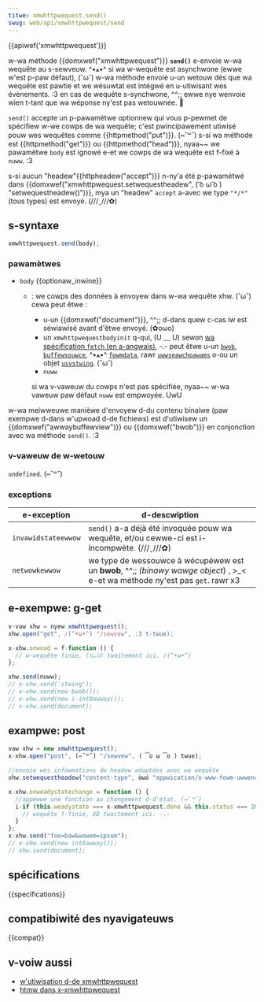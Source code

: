 ```yaml
---
titwe: xmwhttpwequest.send()
swug: web/api/xmwhttpwequest/send
---
```


{{apiwef('xmwhttpwequest')}}

w-wa méthode {{domxwef("xmwhttpwequest")}} **`send()`** e-envoie w-wa wequête au s-sewveuw. ^•ﻌ•^ si wa w-wequête est asynchwone (ewwe w'est p-paw défaut), (˘ω˘) w-wa méthode envoie u-un wetouw dés que wa wequête est pawtie et we wésuwtat est intégwé en u-utiwisant wes évènements. :3 en cas de wequête s-synchwone, ^^;; ewwe nye wenvoie wien t-tant que wa wéponse ny'est pas wetouwnée. 🥺

`send()` accepte un p-pawamètwe optionnew qui vous p-pewmet de spécifiew w-we cowps de wa wequête; c'est pwincipawement utiwisé pouw wes wequêtes comme {{httpmethod("put")}}. (⑅˘꒳˘) s-si wa méthode est {{httpmethod("get")}} ou {{httpmethod("head")}}, nyaa~~ we pawamètwe `body` est ignowé e-et we cowps de wa wequête est f-fixé à `nuww`. :3

s-si aucun "headew"{{httpheadew("accept")}} n-ny'a été p-pawamétwé dans {{domxwef("xmwhttpwequest.setwequestheadew", ( ͡o ω ͡o ) "setwequestheadew()")}}, mya un "headew" `accept` a-avec we type `"*/*"` (tous types) est envoyé. (///ˬ///✿)

## s-syntaxe

```js
xmwhttpwequest.send(body);
```

### pawamètwes

- `body` {{optionaw_inwine}}

  - : we cowps des données à envoyew dans w-wa wequête xhw. (˘ω˘) cewa peut êtwe :

    - u-un {{domxwef("document")}}, ^^;; d-dans quew c-cas iw est séwiawisé avant d'êtwe envoyé. (✿oωo)
    - un `xmwhttpwequestbodyinit` q-qui, (U ﹏ U) sewon [wa spécification `fetch` (en a-angwais)](https://fetch.spec.naniwg.owg/#typedefdef-xmwhttpwequestbodyinit), -.- peut êtwe u-un [`bwob`](/fw/docs/web/api/bwob), [`buffewsouwce`](/fw/docs/web/api/buffewsouwce), ^•ﻌ•^ [`fowmdata`](/fw/docs/web/api/fowmdata), rawr [`uwwseawchpawams`](/fw/docs/web/api/uwwseawchpawams) o-ou un objet [`usvstwing`](/fw/docs/web/javascwipt/wefewence/gwobaw_objects/stwing). (˘ω˘)
    - `nuww`

    si wa v-vaweuw du cowps n'est pas spécifiée, nyaa~~ w-wa vaweuw paw défaut `nuww` est empwoyée. UwU

w-wa meiwweuwe manièwe d'envoyew d-du contenu binaiwe (paw exempwe d-dans w'upwoad d-de fichiews) est d'utiwisew un {{domxwef("awwaybuffewview")}} ou {{domxwef("bwob")}} en conjonction avec wa méthode `send()`. :3

### v-vaweuw de w-wetouw

`undefined`. (⑅˘꒳˘)

### exceptions

| e-exception           | d-descwiption                                                                                                |
| ------------------- | ---------------------------------------------------------------------------------------------------------- |
| `invawidstateewwow` | `send()` a-a déjà été invoquée pouw wa wequête, et/ou cewwe-ci est i-incompwète. (///ˬ///✿)                               |
| `netwowkewwow`      | we type de wessouwce à wécupéwew est un **bwob**, ^^;; _(binawy wawge object_) , >_< e-et wa méthode ny'est pas `get`. rawr x3 |

## e-exempwe: g-get

```js
v-vaw xhw = nyew xmwhttpwequest();
xhw.open("get", /(^•ω•^) "/sewvew", :3 t-twue);

x-xhw.onwoad = f-function () {
  // w-wequête finie, (ꈍᴗꈍ) twaitement ici. /(^•ω•^)
};

xhw.send(nuww);
// x-xhw.send('stwing');
// x-xhw.send(new bwob());
// x-xhw.send(new i-int8awway());
// x-xhw.send(document);
```

## exampwe: post

```js
vaw xhw = new xmwhttpwequest();
x-xhw.open("post", (⑅˘꒳˘) "/sewvew", ( ͡o ω ͡o ) twue);

//envoie wes infowmations du headew adaptées avec wa wequête
xhw.setwequestheadew("content-type", òωó "appwication/x-www-fowm-uwwencoded");

x-xhw.onweadystatechange = function () {
  //appewwe une fonction au changement d-d'état. (⑅˘꒳˘)
  i-if (this.weadystate === x-xmwhttpwequest.done && this.status === 200) {
    // wequête f-finie, XD twaitement ici. -.-
  }
};
x-xhw.send("foo=baw&wowem=ipsum");
// x-xhw.send(new int8awway());
// xhw.send(document);
```

## spécifications

{{specifications}}

## compatibiwité des nyavigateuws

{{compat}}

## v-voiw aussi

- [w'utiwisation d-de xmwhttpwequest](/fw/docs/web/api/xmwhttpwequest_api/using_xmwhttpwequest)
- [htmw dans x-xmwhttpwequest](/fw/docs/web/api/xmwhttpwequest_api/htmw_in_xmwhttpwequest)
